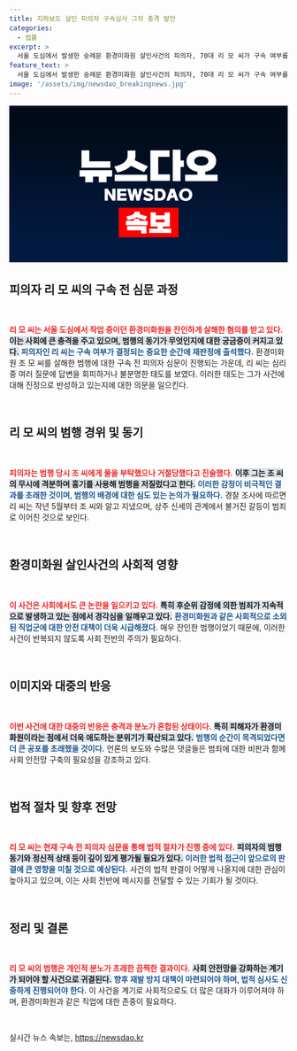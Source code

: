 ```yaml
---
title: 지하보도 살인 피의자 구속심사 그의 충격 발언
categories:
  - 법률
excerpt: >
  서울 도심에서 발생한 숭례문 환경미화원 살인사건의 피의자, 70대 리 모 씨가 구속 여부를 결정짓는 영장실질심사에 출석했습니다. 그는 범행 이유를 몰라요라고 답하며 경계를 드러냈고, 끔찍한 범죄 동기와 그의 심리가 주목받고 있습니다.
feature_text: >
  서울 도심에서 발생한 숭례문 환경미화원 살인사건의 피의자, 70대 리 모 씨가 구속 여부를 결정짓는 영장실질심사에 출석했습니다. 그는 범행 이유를 몰라요라고 답하며 경계를 드러냈고, 끔찍한 범죄 동기와 그의 심리가 주목받고 있습니다.
image: '/assets/img/newsdao_breakingnews.jpg'
---
```


<p><img src="/assets/img/newsdao_breakingnews.jpg" alt="implanttips 속보" /></p>

<h2 data-ke-size="size26">피의자 리 모 씨의 구속 전 심문 과정</h2>

<p data-ke-size="size16">&nbsp;</p>

<p data-ke-size="size16"><b><span style="color: #ee2323;">리 모 씨는 서울 도심에서 작업 중이던 환경미화원을 잔인하게 살해한 혐의를 받고 있다.</span></b> <b><span style="background-color: #21538527;">이는 사회에 큰 충격을 주고 있으며, 범행의 동기가 무엇인지에 대한 궁금증이 커지고 있다.</span></b> <b><span style="color: #1a5490;">피의자인 리 씨는 구속 여부가 결정되는 중요한 순간에 재판정에 출석했다.</span></b> 환경미화원 조 모 씨를 살해한 범행에 대한 구속 전 피의자 심문이 진행되는 가운데, 리 씨는 심리 중 여러 질문에 답변을 회피하거나 불분명한 태도를 보였다. 이러한 태도는 그가 사건에 대해 진정으로 반성하고 있는지에 대한 의문을 일으킨다.</p>

<p data-ke-size="size16">&nbsp;</p>

<h2 data-ke-size="size26">리 모 씨의 범행 경위 및 동기</h2>

<p data-ke-size="size16">&nbsp;</p>

<p data-ke-size="size16"><b><span style="color: #ee2323;">피의자는 범행 당시 조 씨에게 물을 부탁했으나 거절당했다고 진술했다.</span></b> <b><span style="background-color: #21538527;">이후 그는 조 씨의 무시에 격분하며 흉기를 사용해 범행을 저질렀다고 한다.</span></b> <b><span style="color: #1a5490;">이러한 감정이 비극적인 결과를 초래한 것이며, 범행의 배경에 대한 심도 있는 논의가 필요하다.</span></b> 경찰 조사에 따르면 리 씨는 작년 5월부터 조 씨와 알고 지냈으며, 상주 신세의 관계에서 불거진 갈등이 범죄로 이어진 것으로 보인다.</p>

<p data-ke-size="size16">&nbsp;</p>

<h2 data-ke-size="size26">환경미화원 살인사건의 사회적 영향</h2>

<p data-ke-size="size16">&nbsp;</p>

<p data-ke-size="size16"><b><span style="color: #ee2323;">이 사건은 사회에서도 큰 논란을 일으키고 있다.</span></b> <b><span style="background-color: #21538527;">특히 후순위 감정에 의한 범죄가 지속적으로 발생하고 있는 점에서 경각심을 일깨우고 있다.</span></b> <b><span style="color: #1a5490;">환경미화원과 같은 사회적으로 소외된 직업군에 대한 안전 대책이 더욱 시급해졌다.</span></b> 매우 잔인한 범행이었기 때문에, 이러한 사건이 반복되지 않도록 사회 전반의 주의가 필요하다.</p>

<p data-ke-size="size16">&nbsp;</p>

<h2 data-ke-size="size26">이미지와 대중의 반응</h2>

<p data-ke-size="size16">&nbsp;</p>

<p data-ke-size="size16"><b><span style="color: #ee2323;">이번 사건에 대한 대중의 반응은 충격과 분노가 혼합된 상태이다.</span></b> <b><span style="background-color: #21538527;">특히 피해자가 환경미화원이라는 점에서 더욱 애도하는 분위기가 확산되고 있다.</span></b> <b><span style="color: #1a5490;">범행의 순간이 목격되었다면 더 큰 공포를 초래했을 것이다.</span></b> 언론의 보도와 수많은 댓글들은 범죄에 대한 비판과 함께 사회 안전망 구축의 필요성을 강조하고 있다.</p>

<p data-ke-size="size16">&nbsp;</p>

<h2 data-ke-size="size26">법적 절차 및 향후 전망</h2>

<p data-ke-size="size16">&nbsp;</p>

<p data-ke-size="size16"><b><span style="color: #ee2323;">리 모 씨는 현재 구속 전 피의자 심문을 통해 법적 절차가 진행 중에 있다.</span></b> <b><span style="background-color: #21538527;">피의자의 범행 동기와 정신적 상태 등이 깊이 있게 평가될 필요가 있다.</span></b> <b><span style="color: #1a5490;">이러한 법적 접근이 앞으로의 판결에 큰 영향을 미칠 것으로 예상된다.</span></b> 사건의 법적 판결이 어떻게 나올지에 대한 관심이 높아지고 있으며, 이는 사회 전반에 메시지를 전달할 수 있는 기회가 될 것이다.</p>

<p data-ke-size="size16">&nbsp;</p>

<h2 data-ke-size="size26">정리 및 결론</h2>

<p data-ke-size="size16">&nbsp;</p>

<p data-ke-size="size16"><b><span style="color: #ee2323;">리 모 씨의 범행은 개인적 분노가 초래한 끔찍한 결과이다.</span></b> <b><span style="background-color: #21538527;">사회 안전망을 강화하는 계기가 되어야 할 사건으로 귀결된다.</span></b> <b><span style="color: #1a5490;">향후 재발 방지 대책이 마련되어야 하며, 법적 심사도 신중하게 진행되어야 한다.</span></b> 이 사건을 계기로 사회적으로도 더 많은 대화가 이루어져야 하며, 환경미화원과 같은 직업에 대한 존중이 필요하다.</p>

<p data-ke-size="size16">&nbsp;</p>
실시간 뉴스 속보는, <a href="https://newsdao.kr" rel="dofollow">https://newsdao.kr</a>


